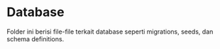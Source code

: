 # Database

Folder ini berisi file-file terkait database seperti migrations, seeds, dan schema definitions.